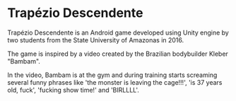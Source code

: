 # Trapézio Descendente

Trapézio Descendente is an Android game developed using Unity engine by two students from the State University of Amazonas in 2016.

The game is inspired by a video created by the Brazilian bodybuilder Kleber "Bambam".

In the video, Bambam is at the gym and during training starts screaming several funny phrases like 'the monster is leaving the cage!!!', 'is 37 years old, fuck', 'fucking show time!' and 'BIRLLLL'.
